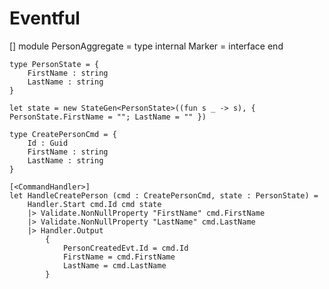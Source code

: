 Eventful
========


[<AggregateModule>]
module PersonAggregate = 
    type internal Marker = interface end

    type PersonState = {
        FirstName : string
        LastName : string
    }

    let state = new StateGen<PersonState>((fun s _ -> s), { PersonState.FirstName = ""; LastName = "" }) 

    type CreatePersonCmd = {
        Id : Guid
        FirstName : string
        LastName : string
    }

    [<CommandHandler>]
    let HandleCreatePerson (cmd : CreatePersonCmd, state : PersonState) =
        Handler.Start cmd.Id cmd state
        |> Validate.NonNullProperty "FirstName" cmd.FirstName
        |> Validate.NonNullProperty "LastName" cmd.LastName
        |> Handler.Output 
            {
                PersonCreatedEvt.Id = cmd.Id
                FirstName = cmd.FirstName
                LastName = cmd.LastName
            }

